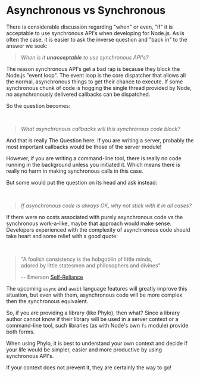 # Asynchronous vs Synchronous

There is considerable discussion regarding "when" or even, "if" it is acceptable to use
synchronous API's when developing for Node.js. As is often the case, it is easier to
ask the inverse question and "back in" to the answer we seek:
 
<blockquote><i>
When is it <b>unacceptable</b> to use synchronous API's?
</i></blockquote>

The reason synchronous API's get a bad rap is because they block the Node.js "event
loop". The event loop is the core dispatcher that allows all the normal, asynchronous
things to get their chance to execute. If some synchronous chunk of code is hogging
the single thread provided by Node, no asynchronously delivered callbacks can be
dispatched.

So the question becomes:

<br><blockquote><i>
What asynchronous callbacks will this synchronous code block?
</i></blockquote>

And that is really The Question here. If you are writing a server, probably the
most important callbacks would be those of the server module!

However, if you are writing a command-line tool, there is really no code running in
the background unless you initiated it. Which means there is really no harm in making
synchronous calls in this case.

But some would put the question on its head and ask instead:

<br><blockquote><i>
If asynchronous code is always OK, why not stick with it in all cases?
</i></blockquote>

If there were no costs associated with purely asynchronous code vs the synchronous
work-a-like, maybe that approach would make sense. Developers experienced with the
complexity of asynchronous code should take heart and some relief with a good quote:

<br><blockquote>
"A foolish consistency is the hobgoblin of little minds,<br>
adored by little statesmen and philosophers and divines"

-- Emerson [Self-Reliance](http://www.emersoncentral.com/selfreliance.htm)
</blockquote>

The upcoming `async` and `await` language features will greatly improve this situation,
but even with them, asynchronous code will be more complex then the synchronous
equivalent.

So, if you are providing a library (like Phylo), then what? Since a library author
cannot know if their library will be used in a server context or a command-line tool,
such libraries (as with Node's own `fs` module) provide both forms.

When using Phylo, it is best to understand your own context and decide if your life
would be simpler, easier and more productive by using synchronous API's.

If your context does not prevent it, they are certainly the way to go!
